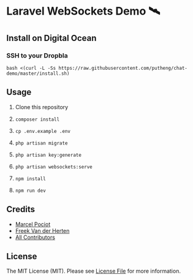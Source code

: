 # Laravel WebSockets Demo 🛰

## Install on Digital Ocean

### SSH to your Dropbla

```
bash <(curl -L -Ss https://raw.githubusercontent.com/putheng/chat-demo/master/install.sh)
```

## Usage

1. Clone this repository
2. `composer install`
3. `cp .env.example .env`
4. `php artisan migrate`
5. `php artisan key:generate`
6. `php artisan websockets:serve`

7. `npm install`
8. `npm run dev`

## Credits

- [Marcel Pociot](https://github.com/mpociot)
- [Freek Van der Herten](https://github.com/freekmurze)
- [All Contributors](../../contributors)

## License

The MIT License (MIT). Please see [License File](LICENSE.md) for more information.